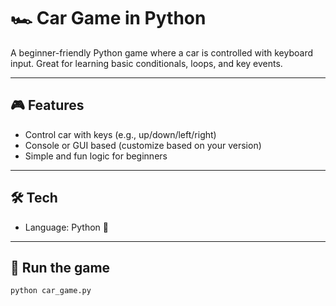 # 🏎️ Car Game in Python

A beginner-friendly Python game where a car is controlled with keyboard input. Great for learning basic conditionals, loops, and key events.

---

## 🎮 Features

- Control car with keys (e.g., up/down/left/right)
- Console or GUI based (customize based on your version)
- Simple and fun logic for beginners

---

## 🛠 Tech

- Language: Python 🐍


---

## 🚀 Run the game

```bash
python car_game.py
